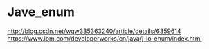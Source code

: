 # Jave_enum

http://blog.csdn.net/wgw335363240/article/details/6359614 </br>
https://www.ibm.com/developerworks/cn/java/j-lo-enum/index.html
